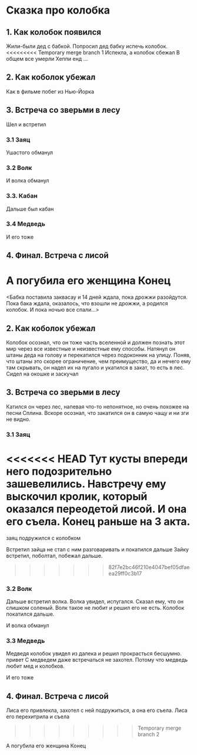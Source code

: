 # Сказка про колобка

## 1. Как колобок появился
Жили-были дед с бабкой. 
Попросил дед бабку испечь колобок.
<<<<<<<<< Temporary merge branch 1
Испекла, а колобок сбежал
В общем все умерли
Хеппи енд
...

## 2. Как коболок убежал
Как в фильме побег из Нью-Йорка
## 3. Встреча со зверьми в лесу
Шел и встретил
### 3.1 Заяц 
Ушастого обманул
### 3.2 Волк
И волка обманул
### 3.3. Кабан
Дальше был кабан
### 3.4 Медведь
И его тоже
## 4. Финал. Встреча с лисой
А погубила его женщина
Конец
=========
<Бабка поставила заквасау и 14 дней ждала, пока дрожжи разойдутся. Пока бака ждала, оказалось, что взошли не дрожжи, а родился колобок. И пока ночью все спали...>

## 2. Как коболок убежал
Колобок осознал, что он тоже часть вселенной и должен познать этот мир через все известные и неизвестные ему способы. Натянул он штаны деда на голову и перекатился через подоконник на улицу. Поняв, что штаны это скорее ограничение, чем преимущество, да и нечего ему там скрывать, он надел их на пугало и укатился в закат, то есть в лес.
Сидел на окошке и заскучал

## 3. Встреча со зверьми в лесу

Катился он через лес, напевая что-то непонятное, но очень похожее на песни Сплина. Вскоре осознал, что закатился он в самую чащу и ни зги не видно.

### 3.1 Заяц 
<<<<<<< HEAD
Тут кусты впереди него подозрительно зашевелились. Навстречу ему выскочил кролик, который оказался переодетой лисой. И она его съела. Конец раньше на 3 акта. 
=======
заяц подружился с колобком

Встретил зайца не стал с ним разговаривать и покатился дальше
Зайку встретил, поболтал, побежал дальше.
>>>>>>> 82f7e2bc46f210e4047bef05dfaeea29ff0c3b17

### 3.2 Волк
Дальше встретил волка. Волка увидел, испугался. Сказал ему, что он слишком соленый. Волк такое не любит и решил его не есть. Колобок покатился дальше.

И волка обманул
### 3.3 Медведь
Медведя колобок увидел из далека и решил прокрасться бесшумно. привет
С медведем даже встречаться не захотел. Потому что медведь любит мед и колобков.
 
И его тоже
## 4. Финал. Встреча с лисой
Лиса его привлекла, захотел с ней подружиться, а она его съела. 
Лиса его перехитрила и съела
>>>>>>>>> Temporary merge branch 2

А погубила его женщина
Конец